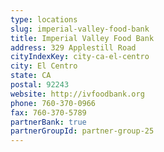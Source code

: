 ```yaml
---
type: locations
slug: imperial-valley-food-bank
title: Imperial Valley Food Bank
address: 329 Applestill Road
cityIndexKey: city-ca-el-centro
city: El Centro
state: CA
postal: 92243
website: http://ivfoodbank.org
phone: 760-370-0966
fax: 760-370-5789
partnerBank: true
partnerGroupId: partner-group-25
---
```


